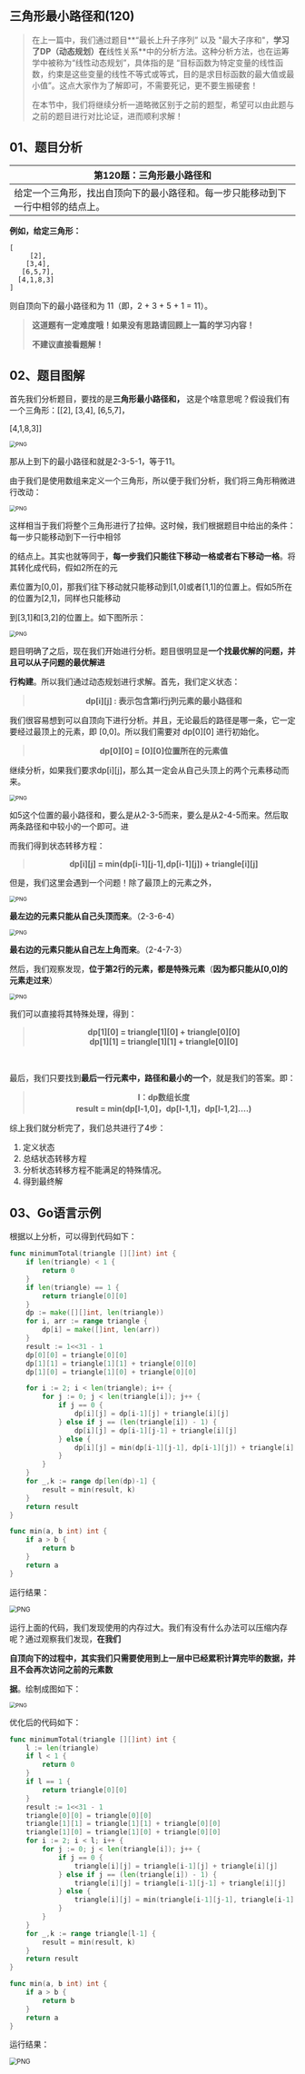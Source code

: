  
##  三角形最小路径和(120)
 

> 在上一篇中，我们通过题目**“最长上升子序列” 以及 "最大子序和"，**学习了DP（动态规划）在**线性关系**中的分析方法。这种分析方法，也在运筹学中被称为“线性动态规划”，具体指的是 “目标函数为特定变量的线性函数，约束是这些变量的线性不等式或等式，目的是求目标函数的最大值或最小值”。这点大家作为了解即可，不需要死记，更不要生搬硬套！
>
> 在本节中，我们将继续分析一道略微区别于之前的题型，希望可以由此题与之前的题目进行对比论证，进而顺利求解！
## 01、题目分析

| 第120题：三角形最小路径和                                    |
| ------------------------------------------------------------ |
| 给定一个三角形，找出自顶向下的最小路径和。每一步只能移动到下一行中相邻的结点上。 |

**例如，给定三角形：**

```
[
     [2],
    [3,4],
   [6,5,7],
  [4,1,8,3]
]
```

则自顶向下的最小路径和为 11（即，2 + 3 + 5 + 1 = 11）。

> **这道题有一定难度哦！如果没有思路请回顾上一篇的学习内容！**
>
> **不建议直接看题解！**

## 02、题目图解

首先我们分析题目，要找的是**三角形最小路径和，** 这是个啥意思呢？假设我们有一个三角形：[[2], [3,4], [6,5,7]，

[4,1,8,3]]

<img src="./204/1.png" alt="PNG" style="zoom: 67%;" />

那从上到下的最小路径和就是2-3-5-1，等于11。

由于我们是使用数组来定义一个三角形，所以便于我们分析，我们将三角形稍微进行改动：

<img src="./204/2.png" alt="PNG" style="zoom:67%;" />

这样相当于我们将整个三角形进行了拉伸。这时候，我们根据题目中给出的条件：每一步只能移动到下一行中相邻

的结点上。其实也就等同于，**每一步我们只能往下移动一格或者右下移动一格**。将其转化成代码，假如2所在的元

素位置为[0,0]，那我们往下移动就只能移动到[1,0]或者[1,1]的位置上。假如5所在的位置为[2,1]，同样也只能移动

到[3,1]和[3,2]的位置上。如下图所示：

<img src="./204/3.png" alt="PNG" style="zoom:67%;" />

题目明确了之后，现在我们开始进行分析。题目很明显是**一个找最优解的问题，并且可以从子问题的最优解进**

**行构建**。所以我们通过动态规划进行求解。首先，我们定义状态：

> <center><b>  dp[i][j] : 表示包含第i行j列元素的最小路径和 </b></center>

我们很容易想到可以自顶向下进行分析。并且，无论最后的路径是哪一条，它一定要经过最顶上的元素，即 [0,0]。所以我们需要对 dp[0][0] 进行初始化。

> <center><b> dp[0][0] = [0][0]位置所在的元素值 </b></center>

继续分析，如果我们要求dp[i][j]，那么其一定会从自己头顶上的两个元素移动而来。

<img src="./204/4.png" alt="PNG" style="zoom:67%;" />

如5这个位置的最小路径和，要么是从2-3-5而来，要么是从2-4-5而来。然后取两条路径和中较小的一个即可。进

而我们得到状态转移方程：

> <center><b> dp[i][j] = min(dp[i-1][j-1],dp[i-1][j]) + triangle[i][j] </b></center>

但是，我们这里会遇到一个问题！除了最顶上的元素之外，

<img src="./204/5.png" alt="PNG" style="zoom:67%;" />

**最左边的元素只能从自己头顶而来**。（2-3-6-4）

<img src="./204/6.png" alt="PNG" style="zoom:67%;" />

**最右边的元素只能从自己左上角而来**。（2-4-7-3）

然后，我们观察发现，**位于第2行的元素，都是特殊元素**（**因为都只能从[0,0]的元素走过来**）

<img src="./204/7.png" alt="PNG" style="zoom:67%;" />

我们可以直接将其特殊处理，得到：

> <center><b> dp[1][0] = triangle[1][0] + triangle[0][0] </b></center>
> <center><b> dp[1][1] = triangle[1][1] + triangle[0][0] </b></center>

<br/>

最后，我们只要找到**最后一行元素中，路径和最小的一个**，就是我们的答案。即：

> <center><b> l：dp数组长度 </b></center>
> <center><b> result = min(dp[l-1,0]，dp[l-1,1]，dp[l-1,2]....) </b></center> 

综上我们就分析完了，我们总共进行了4步：

1. 定义状态
2. 总结状态转移方程
3. 分析状态转移方程不能满足的特殊情况。
4. 得到最终解

## 03、Go语言示例

根据以上分析，可以得到代码如下：

```go
func minimumTotal(triangle [][]int) int {
    if len(triangle) < 1 {
        return 0
    }
    if len(triangle) == 1 {
        return triangle[0][0]
    }
	dp := make([][]int, len(triangle))
	for i, arr := range triangle {
		dp[i] = make([]int, len(arr))
	}
    result := 1<<31 - 1
	dp[0][0] = triangle[0][0]
	dp[1][1] = triangle[1][1] + triangle[0][0]
	dp[1][0] = triangle[1][0] + triangle[0][0]

	for i := 2; i < len(triangle); i++ {
		for j := 0; j < len(triangle[i]); j++ {
			if j == 0 {
				dp[i][j] = dp[i-1][j] + triangle[i][j]
			} else if j == (len(triangle[i]) - 1) {
				dp[i][j] = dp[i-1][j-1] + triangle[i][j]
			} else {
				dp[i][j] = min(dp[i-1][j-1], dp[i-1][j]) + triangle[i][j]
			}
		}  
	}
    for _,k := range dp[len(dp)-1] {
        result = min(result, k)
    }
	return result
}

func min(a, b int) int {
	if a > b {
		return b
	}
	return a
}
```

运行结果：

<img src="./204/8.jpg" alt="PNG" style="zoom: 80%;" />

运行上面的代码，我们发现使用的内存过大。我们有没有什么办法可以压缩内存呢？通过观察我们发现，**在我们**

**自顶向下的过程中，其实我们只需要使用到上一层中已经累积计算完毕的数据，并且不会再次访问之前的元素数**

**据**。绘制成图如下：

<img src="./204/9.png" alt="PNG" style="zoom:67%;" />

优化后的代码如下：

```go
func minimumTotal(triangle [][]int) int {
    l := len(triangle)
    if l < 1 {
        return 0
    }
    if l == 1 {
        return triangle[0][0]
    }
    result := 1<<31 - 1
	triangle[0][0] = triangle[0][0]
	triangle[1][1] = triangle[1][1] + triangle[0][0]
	triangle[1][0] = triangle[1][0] + triangle[0][0]
	for i := 2; i < l; i++ {
		for j := 0; j < len(triangle[i]); j++ {
			if j == 0 {
				triangle[i][j] = triangle[i-1][j] + triangle[i][j]
			} else if j == (len(triangle[i]) - 1) {
				triangle[i][j] = triangle[i-1][j-1] + triangle[i][j]
			} else {
				triangle[i][j] = min(triangle[i-1][j-1], triangle[i-1][j]) + triangle[i][j]
			}
		}  
	}
    for _,k := range triangle[l-1] {
        result = min(result, k)
    }
	return result
}

func min(a, b int) int {
	if a > b {
		return b
	}
	return a
}
```

运行结果：

<img src="./204/10.jpg" alt="PNG" style="zoom:80%;" />

